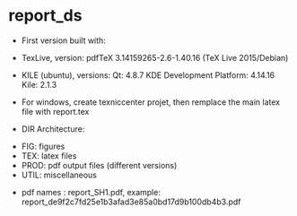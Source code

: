 # report_ds

- First version built with: 
 * TexLive, version: 
   pdfTeX 3.14159265-2.6-1.40.16 (TeX Live 2015/Debian)

 * KILE (ubuntu), versions: 
    Qt: 4.8.7
    KDE Development Platform: 4.14.16
    Kile: 2.1.3

- For windows, create texniccenter projet, then remplace the main latex file with report.tex


- DIR Architecture: 
 * FIG: figures
 * TEX: latex files 
 * PROD: pdf output files (different versions)
 * UTIL: miscellaneous

- pdf names : report_SH1.pdf, example: report_de9f2c7fd25e1b3afad3e85a0bd17d9b100db4b3.pdf
